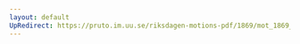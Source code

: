 ```yaml
---
layout: default
UpRedirect: https://pruto.im.uu.se/riksdagen-motions-pdf/1869/mot_1869__fk__46/mot_1869__fk__46-001.pdf
---
```

